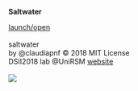 **Saltwater**<br>

[launch/open](http://dsii-2018-unirsm.github.io/claudiapnf/making_visible/mv_01)<br>
<br>
saltwater<br>
by @claudiapnf © 2018 MIT License<br>
DSII2018 lab @UniRSM [website](http://dsii-2018-unirsm.github.io/)<br>
<br>
![](https://i.imgur.com/6g9e9nm.jpg)
